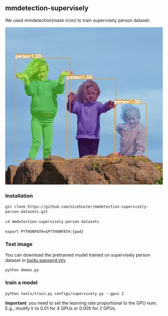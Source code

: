 
## mmdetection-supervisely


We used mmdetection(mask rcnn) to train supervisely person dataset.

![demo image](pretrained_supervise_res.jpg)

### Installation

```shell
git clone https://github.com/nicehuster/mmdetection-supervisely-person-datasets.git

cd mmdetection-supervisely-person-datasets

export PYTHONPATH=$PYTHONPATH:{pwd}
```

### Test image

You can download the pretrained model trained on supervisely person dataset in [baidu,passwrd:ytiv](https://pan.baidu.com/s/1b8buEocVXX9Lp0M7HDnguQ)

```
python demox.py
```

### train a model

```
python tools/train.py configs/supervisely.py --gpus 2 
```

**Important**: you need to set the learning rate proportional to the GPU num. E.g., modify lr to 0.01 for 4 GPUs or 0.005 for 2 GPUs.


